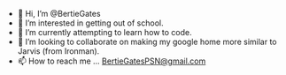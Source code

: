 - 👋 Hi, I’m @BertieGates
- 👀 I’m interested in getting out of school.
- 🌱 I’m currently attempting to learn how to code.
- 💞️ I’m looking to collaborate on making my google home more similar to Jarvis (from Ironman).
- 📫 How to reach me ... BertieGatesPSN@gmail.com

<!---
BertieGates/BertieGates is a ✨ special ✨ repository because its `README.md` (this file) appears on your GitHub profile.
You can click the Preview link to take a look at your changes.
--->
